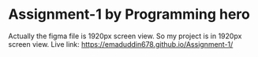 # Assignment-1 by Programming hero
Actually the figma file is 1920px screen view. 
So my project is in 1920px screen view.
Live link: https://emaduddin678.github.io/Assignment-1/

